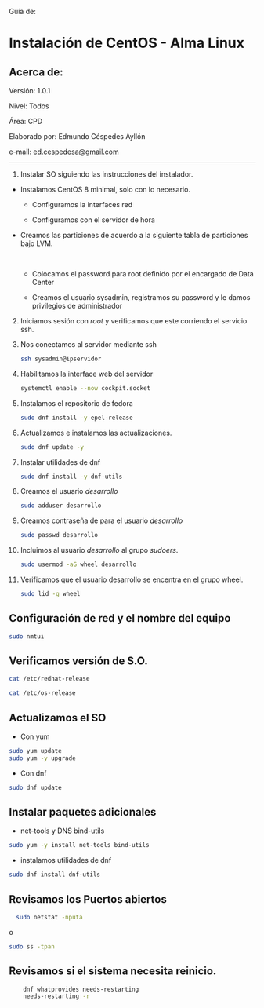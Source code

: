 Guía de:

# Instalación de CentOS - Alma Linux

## Acerca de:

Versión: 1.0.1

Nivel: Todos

Área: CPD

Elaborado por: Edmundo Céspedes Ayllón

e-mail: [ed.cespedesa@gmail.com](ed.cespedesa@gmail.com)

---

1. Instalar SO siguiendo las instrucciones del instalador.


- Instalamos CentOS 8 minimal, solo con lo necesario.
  * Configuramos la interfaces red 

  * Configuramos con el servidor de hora

* Creamos las particiones de acuerdo a la siguiente tabla de particiones bajo LVM.

  ​    

   * Colocamos  el password para root definido por el encargado de Data Center

   * Creamos el usuario sysadmin, registramos su password y le damos privilegios de administrador

2. Iniciamos sesión con *root* y verificamos que este corriendo el servicio ssh.

3. Nos conectamos al servidor mediante ssh

   ```bash
   ssh sysadmin@ipservidor
   ```

4. Habilitamos la interface web del servidor

   ```bash
   systemctl enable --now cockpit.socket
   ```

5. Instalamos el repositorio de fedora

   ```bash
   sudo dnf install -y epel-release
   ```

6. Actualizamos e instalamos las actualizaciones.

   ```bash
   sudo dnf update -y
   ```

7. Instalar  utilidades de dnf

   ```bash
   sudo dnf install -y dnf-utils
   ```

8. Creamos el usuario *desarrollo*

   ```bash
   sudo adduser desarrollo
   ```

9. Creamos contraseña de para el usuario *desarrollo*

   ```bash
   sudo passwd desarrollo
   ```

10. Incluimos al usuario *desarrollo* al grupo *sudoers*.

    ```bash
    sudo usermod -aG wheel desarrollo
    ```

11. Verificamos que el usuario desarrollo se encentra en el grupo wheel.

    ```bash
    sudo lid -g wheel
    ```

## Configuración de red y el nombre del equipo
```bash
sudo nmtui
```
## Verificamos versión de S.O.

```bash
cat /etc/redhat-release
```
```bash
cat /etc/os-release
```
## Actualizamos el SO

- Con yum

```bash
sudo yum update
sudo yum -y upgrade
```

- Con dnf

```bash
sudo dnf update
```

## Instalar paquetes adicionales 

- net-tools y DNS bind-utils
```bash
sudo yum -y install net-tools bind-utils
```

- instalamos utilidades de dnf
```bash
sudo dnf install dnf-utils
```
## Revisamos los Puertos abiertos

```bash
  sudo netstat -nputa
```

o

```bash
sudo ss -tpan
```

## Revisamos si el sistema necesita reinicio.

```bash
    dnf whatprovides needs-restarting
    needs-restarting -r
```

